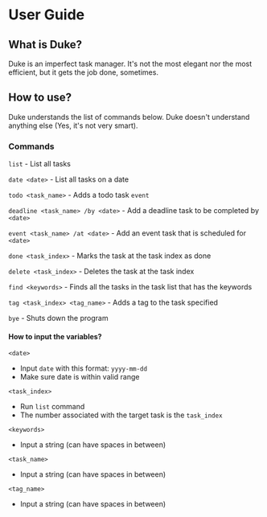 # User Guide

## What is Duke?

Duke is an imperfect task manager. It's not the most elegant nor the most efficient, but it gets the job done, sometimes.

## How to use?

Duke understands the list of commands below. Duke doesn't understand anything else (Yes, it's not very smart).

### Commands

`list` - List all tasks

`date <date>` - List all tasks on a date

 `todo <task_name>` - Adds a todo task
 `event `
 
 `deadline <task_name> /by <date>` - Add a deadline task to be completed by `<date>`
 
`event <task_name> /at <date>` - Add an event task that is scheduled for `<date>`

`done <task_index>` - Marks the task at the task index as done

`delete <task_index>` - Deletes the task at the task index 

`find <keywords>` - Finds all the tasks in the task list that has the keywords 

`tag <task_index> <tag_name>` - Adds a tag to the task specified

`bye` - Shuts down the program

#### How to input the variables?

`<date>`
- Input `date` with this format: `yyyy-mm-dd`
- Make sure date is within valid range

`<task_index>`
- Run `list` command
- The number associated with the target task is the `task_index`

`<keywords>`
- Input a string (can have spaces in between)

`<task_name>`
- Input a string (can have spaces in between)

`<tag_name>`
- Input a string (can have spaces in between)